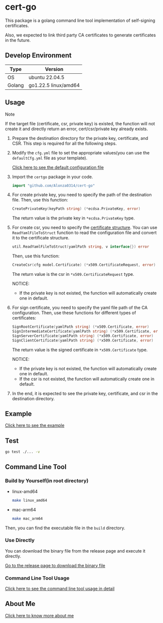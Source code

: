 # cert-go

This package is a golang command line tool implementation of self-signing certificates.

Also, we expected to link third party CA certificates to generate certificates in the future.

## Develop Environment

|Type|Version|
|-|-|
|OS|ubuntu 22.04.5|
|Golang|go1.22.5 linux/amd64|

## Usage

> [!NOTE]
> If the target file (certificate, csr, private key) is existed, the function will not create it and directly return an error, cert/csr/private key already exists.

1. Prepare the destination directory for the private key, certificate, and CSR. This step is required for all the following steps.

2. Modify the `cfg.yml` file to set the appropriate values(you can use the `defaultCfg.yml` file as your template).

   [Click here to see the default configuration file](./defaultCfg.yml)

3. Import the `certgo` package in your code.

    ```go
    import "github.com/Alonza0314/cert-go"
    ```

4. For create private key, you need to specify the path of the destination file. Then, use this function:

    ```go
    CreatePrivateKey(keyPath string) (*ecdsa.PrivateKey, error)
    ```

    The return value is the private key in `*ecdsa.PrivateKey` type.

5. For create csr, you need to specify the [certificate structure](./model/model_certificate.go). You can use `ReadYamlFileToStruct` function to read the configuration file and convert it to the certificate structure.

    ```go
    util.ReadYamlFileToStruct(yamlPath string, v interface{}) error
    ```

    Then, use this function:

    ```go
    CreateCsr(cfg model.Certificate) (*x509.CertificateRequest, error)
    ```

    The return value is the csr in `*x509.CertificateRequest` type.

    NOTICE:
    - If the private key is not existed, the function will automatically create one in default.

6. For sign certificate, you need to specify the yaml file path of the CA configuration. Then, use these functions for different types of certificates:

    ```go
    SignRootCertificate(yamlPath string) (*x509.Certificate, error)
    SignIntermediateCertificate(yamlPath string) (*x509.Certificate, error)
    SignServerCertificate(yamlPath string) (*x509.Certificate, error)
    SignClientCertificate(yamlPath string) (*x509.Certificate, error)
    ```

    The return value is the signed certificate in `*x509.Certificate` type.

    NOTICE:
    - If the private key is not existed, the function will automatically create one in default.
    - If the csr is not existed, the function will automatically create one in default.

7. In the end, it is expected to see the private key, certificate, and csr in the destination directory.

## Example

[Click here to see the example](./example/)

## Test

```bash
go test ./... -v
```

## Command Line Tool

### Build by Yourself(in root directory)

- linux-amd64

  ```bash
  make linux_amd64
  ```

- mac-arm64

  ```bash
  make mac_arm64
  ```

Then, you can find the executable file in the `build` directory.

### Use Directly

You can download the binary file from the release page and execute it directly.

[Go to the release page to download the binary file](https://github.com/Alonza0314/cert-go/releases)

### Command Line Tool Usage

[Click here to see the command line tool usage in detail](./cmd/README.md)

## About Me

[Click here to know more about me](https://alonza0314.github.io/)
